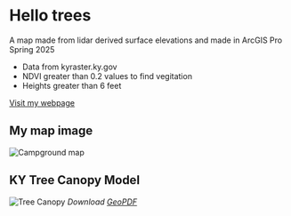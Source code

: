 # Hello trees

A map made from lidar derived surface elevations and made in ArcGIS Pro Spring 2025

* Data from kyraster.ky.gov
* NDVI greater than 0.2 values to find vegitation
* Heights greater than 6 feet

[Visit my webpage](#)

## My map image

![Campground map](https://live.staticflickr.com/3485/3720141971_324155f776_z.jpg)


## KY Tree Canopy Model
![Tree Canopy](Tree-Canopy-Model.jpg)
*Download [GeoPDF](Tree-Canopy-Model.pdf)*

